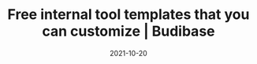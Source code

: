 ---
date: 2021-10-20
title: "Free internal tool templates that you can customize | Budibase"
description: "Browse our collection of internal tool templates, customize for free, and self-host on your own infrastructure or let Budibase manage everything for you."
images: ["/small-business-apps/budibase.png"]
draft: "false"
type: templates
layout: list
---